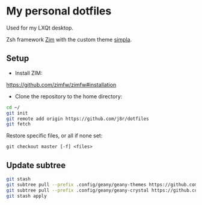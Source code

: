 # My personal dotfiles

Used for my LXQt desktop.

Zsh framework [Zim](https://github.com/zimfw/zimfw) with the custom theme [simpla](.zim/modules/prompt/functions/prompt_simpla_setup).

## Setup

- Install ZIM:

https://github.com/zimfw/zimfw#installation

- Clone the repository to the home directory:

```sh
cd ~/
git init
git remote add origin https://github.com/j8r/dotfiles
git fetch
```

Restore specific files, or all if none set:

`git checkout master [-f] <files>`

## Update subtree

```sh
git stash
git subtree pull --prefix .config/geany/geany-themes https://github.com/geany/geany-themes master --squash
git subtree pull --prefix .config/geany/geany-crystal https://github.com/crystal-lang-tools/geany-crystal master --squash
git stash apply
```

